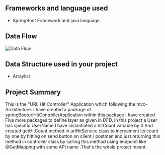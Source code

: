 ## Frameworks and language used 
* SpringBoot Framework and java language.
## Data Flow

![Data Flow](DFDUserController.png)
## Data Structure used in your project
* Arraylist
## Project Summary

This is the "URL Hit Controller" Application which following the mvc-Architecture. I have created a package of springBooturlHitControllerApplication within this package I have created Five more packages to define layer as given in DFD. In this project a User has specific UserName.I have instantiated a hitCount variable by 0 And created getHitCount method in urlHitService class to increament its count by one by hitting on send button on client / postman and just returning this method in controller class by calling this method using endpoint like @GetMapping with some API name .That's the whole project meant. 
